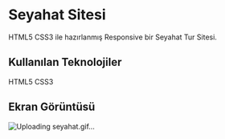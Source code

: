 <h1>Seyahat Sitesi</h1>

HTML5 CSS3 ile hazırlanmış Responsive bir Seyahat Tur Sitesi.

<h2>Kullanılan Teknolojiler</h2>

HTML5 CSS3

<h2>Ekran Görüntüsü</h2>

![Uploading seyahat.gif…]()
